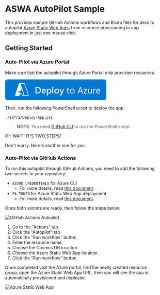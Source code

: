 # ASWA AutoPilot Sample #

This provides sample GitHub Actions workflows and Bicep files for devs to autopilot [Azure Static Web Apps](https://docs.microsoft.com/azure/static-web-apps/overview?WT.mc_id=dotnet-59944-juyoo) from resource provisioning to app deployment in just one mouse click.


## Getting Started ##

### Auto-Pilot via Azure Portal ###

Make sure that the autopilot through Azure Portal only provision resources.

[![Deploy To Azure](https://raw.githubusercontent.com/Azure/azure-quickstart-templates/master/1-CONTRIBUTION-GUIDE/images/deploytoazure.svg?sanitize=true)](https://portal.azure.com/#create/Microsoft.Template/uri/https%3A%2F%2Fgithub.com%2Fjpaulo-kumulus%2FASWA-AutoPilot-Sample%2Fblob%2Fmain%2Finfra%2Fazuredeploy.json)

Then, run the following PowerShell script to deploy the app:

```pwsh
./infra/Deploy-App.ps1
```

> **NOTE**: You need [GitHub CLI](https://cli.github.com) to run the PowerShell script.

OH WAIT! IT'S TWO STEPS!

Don't worry. Here's another one for you.


### Auto-Pilot via GitHub Actions ###

To run this autopilot through GitHub Actions, you need to add the following two secrets to your repository:

* `AZURE_CREDENTIALS` for Azure CLI
  * For more details, read [this document](https://github.com/Azure/login#configure-a-service-principal-with-a-secret).
* `PA_TOKEN` for Azure Static Web App deployment
  * For more details, read [this document](https://docs.github.com/en/authentication/keeping-your-account-and-data-secure/creating-a-personal-access-token).

Once both secrets are ready, then follow the steps below:

![GitHub Actions Autopilot](./images/autopilot.png)

1. Go to the "Actions" tab.
2. Click the "Autopilot" tab.
3. Click the "Run workflow" button.
4. Enter the resource name.
5. Choose the Cosmos DB location.
6. Choose the Azure Static Web App location.
7. Click the "Run workflow" button.

Once completed visit the Azure portal, find the newly created resource group, open the Azure Static Web App URL, then you will see the app is automatically provisioned and deployed.

![Azure Static Web App](./images/aswa.png)
